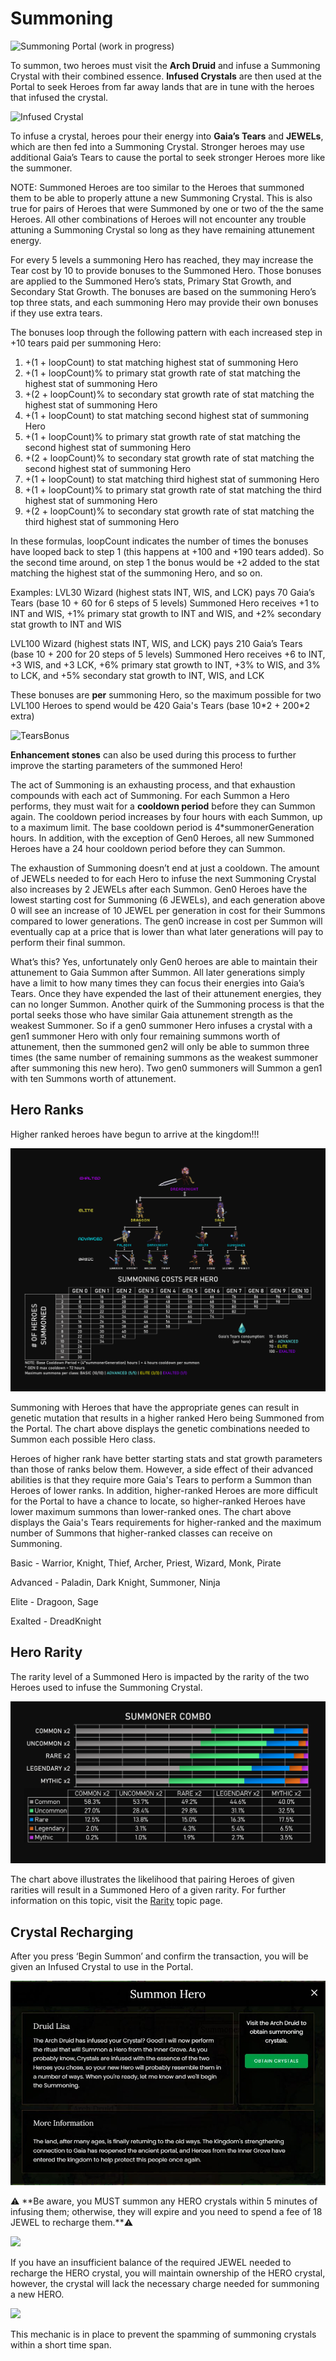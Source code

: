 # Summoning

![Summoning Portal (work in progress)](https://dfk-hv.b-cdn.net/art-assets/portal.gif)

To summon, two heroes must visit the **Arch Druid** and infuse a Summoning Crystal with their combined essence. **Infused Crystals** are then used at the Portal to seek Heroes from far away lands that are in tune with the heroes that infused the crystal.

![Infused Crystal](https://dfk-hv.b-cdn.net/art-assets/crystal-yellow.gif)

To infuse a crystal, heroes pour their energy into **Gaia’s Tears** and **JEWELs**, which are then fed into a Summoning Crystal. Stronger heroes may use additional Gaia’s Tears to cause the portal to seek stronger Heroes more like the summoner.

NOTE: Summoned Heroes are too similar to the Heroes that summoned them to be able to properly attune a new Summoning Crystal. This is also true for pairs of Heroes that were Summoned by one or two of the the same Heroes. All other combinations of Heroes will not encounter any trouble attuning a Summoning Crystal so long as they have remaining attunement energy.

For every 5 levels a summoning Hero has reached, they may increase the Tear cost by 10 to provide bonuses to the Summoned Hero. Those bonuses are applied to the Summoned Hero’s stats, Primary Stat Growth, and Secondary Stat Growth. The bonuses are based on the summoning Hero’s top three stats, and each summoning Hero may provide their own bonuses if they use extra tears.

The bonuses loop through the following pattern with each increased step in +10 tears paid per summoning Hero:

1. \+(1 + loopCount) to stat matching highest stat of summoning Hero
2. \+(1 + loopCount)% to primary stat growth rate of stat matching the highest stat of summoning Hero
3. \+(2 + loopCount)% to secondary stat growth rate of stat matching the highest stat of summoning Hero
4. \+(1 + loopCount) to stat matching second highest stat of summoning Hero
5. \+(1 + loopCount)% to primary stat growth rate of stat matching the second highest stat of summoning Hero
6. \+(2 + loopCount)% to secondary stat growth rate of stat matching the second highest stat of summoning Hero
7. \+(1 + loopCount) to stat matching third highest stat of summoning Hero
8. \+(1 + loopCount)% to primary stat growth rate of stat matching the third highest stat of summoning Hero
9. \+(2 + loopCount)% to secondary stat growth rate of stat matching the third highest stat of summoning Hero

In these formulas, loopCount indicates the number of times the bonuses have looped back to step 1 (this happens at +100 and +190 tears added). So the second time around, on step 1 the bonus would be +2 added to the stat matching the highest stat of the summoning Hero, and so on.

Examples: LVL30 Wizard (highest stats INT, WIS, and LCK) pays 70 Gaia’s Tears (base 10 + 60 for 6 steps of 5 levels) Summoned Hero receives +1 to INT and WIS, +1% primary stat growth to INT and WIS, and +2% secondary stat growth to INT and WIS

LVL100 Wizard (highest stats INT, WIS, and LCK) pays 210 Gaia’s Tears (base 10 + 200 for 20 steps of 5 levels) Summoned Hero receives +6 to INT, +3 WIS, and +3 LCK, +6% primary stat growth to INT, +3% to WIS, and 3% to LCK, and +5% secondary stat growth to INT, WIS, and LCK

These bonuses are **per** summoning Hero, so the maximum possible for two LVL100 Heroes to spend would be 420 Gaia's Tears (base 10\*2 + 200\*2 extra)

![TearsBonus](https://dfk-hv.b-cdn.net/website-media/images/tears-bonus.png)

**Enhancement stones** can also be used during this process to further improve the starting parameters of the summoned Hero!

The act of Summoning is an exhausting process, and that exhaustion compounds with each act of Summoning. For each Summon a Hero performs, they must wait for a **cooldown period** before they can Summon again. The cooldown period increases by four hours with each Summon, up to a maximum limit. The base cooldown period is 4\*summonerGeneration hours. In addition, with the exception of Gen0 Heroes, all new Summoned Heroes have a 24 hour cooldown period before they can Summon.

The exhaustion of Summoning doesn’t end at just a cooldown. The amount of JEWELs needed to for each Hero to infuse the next Summoning Crystal also increases by 2 JEWELs after each Summon. Gen0 Heroes have the lowest starting cost for Summoning (6 JEWELs), and each generation above 0 will see an increase of 10 JEWEL per generation in cost for their Summons compared to lower generations. The gen0 increase in cost per Summon will eventually cap at a price that is lower than what later generations will pay to perform their final summon.

What’s this? Yes, unfortunately only Gen0 heroes are able to maintain their attunement to Gaia Summon after Summon. All later generations simply have a limit to how many times they can focus their energies into Gaia’s Tears. Once they have expended the last of their attunement energies, they can no longer Summon. Another quirk of the Summoning process is that the portal seeks those who have similar Gaia attunement strength as the weakest Summoner. So if a gen0 summoner Hero infuses a crystal with a gen1 summoner Hero with only four remaining summons worth of attunement, then the summoned gen2 will only be able to summon three times (the same number of remaining summons as the weakest summoner after summoning this new hero). Two gen0 summoners will Summon a gen1 with ten Summons worth of attunement.

## Hero Ranks

Higher ranked heroes have begun to arrive at the kingdom!!!

![Hero Rank Summoning Chart](../../../.gitbook/assets/Summoning.png)

Summoning with Heroes that have the appropriate genes can result in genetic mutation that results in a higher ranked Hero being Summoned from the Portal. The chart above displays the genetic combinations needed to Summon each possible Hero class.

Heroes of higher rank have better starting stats and stat growth parameters than those of ranks below them. However, a side effect of their advanced abilities is that they require more Gaia's Tears to perform a Summon than Heroes of lower ranks. In addition, higher-ranked Heroes are more difficult for the Portal to have a chance to locate, so higher-ranked Heroes have lower maximum summons than lower-ranked ones. The chart above displays the Gaia's Tears requirements for higher-ranked and the maximum number of Summons that higher-ranked classes can receive on Summoning.

Basic - Warrior, Knight, Thief, Archer, Priest, Wizard, Monk, Pirate

Advanced - Paladin, Dark Knight, Summoner, Ninja

Elite - Dragoon, Sage

Exalted - DreadKnight

## Hero Rarity

The rarity level of a Summoned Hero is impacted by the rarity of the two Heroes used to infuse the Summoning Crystal.

![Summoning Rarity](<../../../.gitbook/assets/Summoner Combo.png>)

The chart above illustrates the likelihood that pairing Heroes of given rarities will result in a Summoned Hero of a given rarity. For further information on this topic, visit the [Rarity](rarity.md) topic page.

## Crystal Recharging

After you press ‘Begin Summon’ and confirm the transaction, you will be given an Infused Crystal to use in the Portal.

![Summoning Interface](../../../.gitbook/assets/SummoningText.JPG)

⚠️ \*\*Be aware, you MUST summon any HERO crystals within 5 minutes of infusing them; otherwise, they will expire and you need to spend a fee of 18 JEWEL to recharge them.\*\*⚠️

![](https://dfk-hv.b-cdn.net/website-media/images/crystal-refresh-required.png)

If you have an insufficient balance of the required JEWEL needed to recharge the HERO crystal, you will maintain ownership of the HERO crystal, however, the crystal will lack the necessary charge needed for summoning a new HERO.

![](https://dfk-hv.b-cdn.net/website-media/images/not-enough-resources.png)

This mechanic is in place to prevent the spamming of summoning crystals within a short time span.
